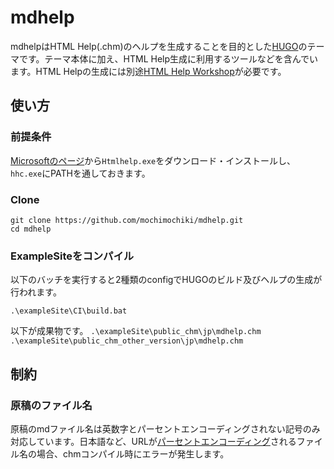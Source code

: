 # mdhelp

mdhelpはHTML Help(.chm)のヘルプを生成することを目的とした[HUGO](https://gohugo.io/)のテーマです。テーマ本体に加え、HTML Help生成に利用するツールなどを含んでいます。HTML Helpの生成には別途[HTML Help Workshop](https://docs.microsoft.com/en-us/previous-versions/windows/desktop/htmlhelp/microsoft-html-help-downloads)が必要です。

## 使い方

### 前提条件

[Microsoftのページ](https://docs.microsoft.com/en-us/previous-versions/windows/desktop/htmlhelp/microsoft-html-help-downloads)から`Htmlhelp.exe`をダウンロード・インストールし、`hhc.exe`にPATHを通しておきます。

### Clone

```
git clone https://github.com/mochimochiki/mdhelp.git
cd mdhelp
```

### ExampleSiteをコンパイル

以下のバッチを実行すると2種類のconfigでHUGOのビルド及びヘルプの生成が行われます。

```
.\exampleSite\CI\build.bat
```

以下が成果物です。
`.\exampleSite\public_chm\jp\mdhelp.chm`
`.\exampleSite\public_chm_other_version\jp\mdhelp.chm`

## 制約

### 原稿のファイル名

原稿のmdファイル名は英数字とパーセントエンコーディングされない記号のみ対応しています。日本語など、URLが[パーセントエンコーディング](https://ja.wikipedia.org/wiki/%E3%83%91%E3%83%BC%E3%82%BB%E3%83%B3%E3%83%88%E3%82%A8%E3%83%B3%E3%82%B3%E3%83%BC%E3%83%87%E3%82%A3%E3%83%B3%E3%82%B0)されるファイル名の場合、chmコンパイル時にエラーが発生します。